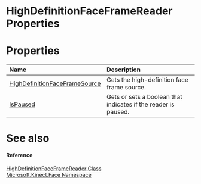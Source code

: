 HighDefinitionFaceFrameReader Properties  
========================================  

<span id="publicpropertiesSection"></span>

Properties  
==========  

<table>
<colgroup>
<col width="30%" />
<col width="60%" />
</colgroup>
<thead>
<tr class="header">
<th align="left">Name</th>
<th align="left">Description</th>
</tr>
</thead>
<tbody>
<tr class="odd">
<td align="left"><a href="Properties/HighDefinitionFaceFrameSou.md">HighDefinitionFaceFrameSource</a></td>
<td align="left">Gets the high-definition face frame source.</td>
</tr>
<tr class="even">
<td align="left"><a href="Properties/IsPaused_Property.md">IsPaused</a></td>
<td align="left">Gets or sets a boolean that indicates if the reader is paused.</td>
</tr>
</tbody>
</table>

<span id="ID4EI"></span>

See also  
========  

<span id="ID4EK"></span>
#### Reference  

[HighDefinitionFaceFrameReader Class](../HighDefinitionFaceFrameRea.md)  
 [Microsoft.Kinect.Face Namespace](../../Kinect.Face.md)  



<!--Please do not edit the data in the comment block below.-->
<!--
TOCTitle : HighDefinitionFaceFrameReader Properties
RLTitle : HighDefinitionFaceFrameReader Properties
KeywordK : HighDefinitionFaceFrameReader class, properties
KeywordA : Properties.T:Microsoft.Kinect.Face.HighDefinitionFaceFrameReader
AssetID : Properties.T:Microsoft.Kinect.Face.HighDefinitionFaceFrameReader
Locale : en-us
CommunityContent : 1
TargetOS : Windows
TopicType : kbSyntax
DocSet : K4Wv2
ProjType : K4Wv2Proj
Technology : Kinect for Windows
Product : Kinect for Windows SDK v2
productversion : 20
-->
